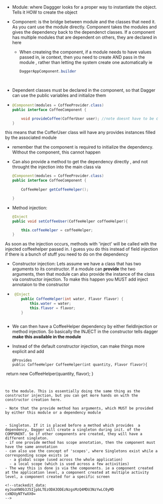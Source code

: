 - Module: where Daggger looks for a proper way to instantiate the object. Tells it HOW to create the object

- Component: is the bridge between module and the classes that need it. As you cant use the module directly. Component takes the modules and gives the dependency back to the dependenct classes. If a component has multiple modules that are dependent on others, they are declared in here

  - When createing the component, if a module needs to have values passed in, ie context, then you need to create AND pass in the module , rather than letting the system create one automatically ie

    ```java
    DaggerAppComponent.builder
    ```







    ​		

- Dependent classes must be declared in the component, so that Dagger can use the public variables and initialize them

- ```java
  @Component(modules = CoffeeProvider.class)
  public interface CoffeeComponent {
  
      void provideCoffee(CofferUser user); //note doesnt have to be called inject
  }
  ```

this means that the CofferUser class will have any provides instances filled by the associated module

- remember that the component is required to initialize the dependency. Without the component, this cannot happen

- Can also provide a method to get the dependency directly , and not throught the injection into the main class via 

  ```java
  @Component(modules = CoffeeProvider.class)
  public interface CoffeeComponent {
      
      CoffeeHelper getCoffeeHelper();
  
  }
  ```

- Method injection: 

  ```java
  @Inject
  public void setCoffeeUser(CoffeeHelper coffeeHelper){
  
      this.coffeeHelper = coffeeHelper;
  }
  ```

As soon as the injection occurs, methods with 'inject' will be called with the injected coffeehelper passed in. I guess you do this instead of field injection if there is a bunch of stuff you need to do on the dependency



- Constructor injection: Lets assume we have a class that has two arguments to its constructor.
  If a module can **provide** the two arguments, then that module can also provide the instance of the class via constructor injection. To make this happen you MUST add inject annotaion to the constructor

- ```java
   @Inject
      public CoffeeHelper(int water, Flavor flavor) {
          this.water = water;
          this.flavor = flavor;
      }
   ```
  ```

- We can then have a CoffeeHelper dependency by either fieldInjection or method injection. So basically the INJECT in the constructor tells dagger **make this available in the module**

- Instead of the default constructor injection, can make things more explicit and add

  ```
  @Provides
  public CoffeeHelper CoffeeHelper(int quantity, Flavor flavor){
​      return new CoffeeHelper(quantity, flavor);
  }
  ```
  

to the module. This is essentially doing the same thing as the constructor injection, but you can get more hands on with the constructor creation here.

- Note that the provide method has arguments, which MUST be provided by either this module or a dependency module


- Singleton. If it is placed before a method which provides  a dependency, Dagger will create a singleton during init. of the COMPONENT. So if other components are created, they will have a different singleton.
  - if one provide method has scope annotation, then the component must have the same annotation
  - can also use the concept of 'scopes', where Singletons exist while a corresponding scope exists ie
    - a global scope (used across the whole application)
    - a local scope (which is used across a few activities)
  - The way this is done is via the components. ie a component created at the application level, a component created at multiple activity level, a component created for a specific screen

<!--stackedit_data:
eyJoaXN0b3J5IjpbLTEzODA3ODEzNzgsMzQ4MDU3NzYwLC0yMD
cxNDUyNTYwXX0=
-->
  ```
<!--stackedit_data:
eyJoaXN0b3J5IjpbNDgyNzI0NTk4XX0=
-->